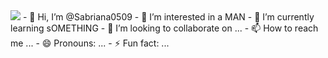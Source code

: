 <img src="https://www.ultraimagehub.com/wallpapers/tr:flp-false,gx-0.7,gy-0.3,q-75,rh-3264,rw-5824,th-1080,tw-1920/1224913196926636033.jpeg"/>
- 👋 Hi, I’m @Sabriana0509
- 👀 I’m interested in a MAN
- 🌱 I’m currently learning sOMETHING
- 💞️ I’m looking to collaborate on ...
- 📫 How to reach me ...
- 😄 Pronouns: ...
- ⚡ Fun fact: ...

<!---
Sabriana0509/Sabriana0509 is a ✨ special ✨ repository because its `README.md` (this file) appears on your GitHub profile.
You can click the Preview link to take a look at your changes.
--->
